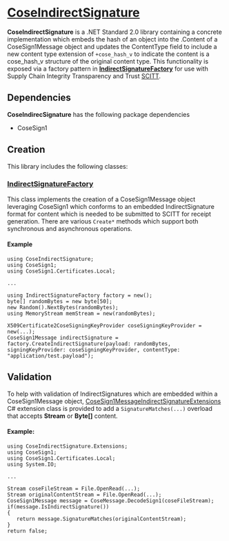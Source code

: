 # [CoseIndirectSignature](https://github.com/microsoft/CoseSignTool/tree/main/CoseIndirectSignature)
**CoseIndirectSignature** is a .NET Standard 2.0 library containing a concrete implementation which embeds the hash of an object into the .Content of a CoseSign1Message object and updates the ContentType field to include a new content type extension of `+cose_hash_v` to indicate the content is a cose_hash_v structure of the original content type. This functionality is exposed via a factory pattern in [**IndirectSignatureFactory**](https://github.com/microsoft/CoseSignTool/tree/main/CoseIndirectSignature/IndirectSignatureFactory.cs) for use with Supply Chain Integrity Transparency and Trust [SCITT](https://scitt.io/).
## Dependencies
**CoseIndirecSignature** has the following package dependencies
* CoseSign1
## Creation
This library includes the following classes:
### [**IndirectSignatureFactory**](https://github.com/microsoft/CoseSignTool/tree/main/CoseIndirectSignature/IndirectSignatureFactory.cs)
This class implements the creation of a CoseSign1Message object leveraging CoseSign1 which conforms to an embedded IndirectSignature format for content which is needed to be submitted to SCITT for receipt generation.
There are various `Create*` methods which support both synchronous and asynchronous operations.

#### Example
```
using CoseIndirectSignature;
using CoseSign1;
using CoseSign1.Certificates.Local;

...

using IndirectSignatureFactory factory = new();
byte[] randomBytes = new byte[50];
new Random().NextBytes(randomBytes);
using MemoryStream memStream = new(randomBytes);

X509Certificate2CoseSigningKeyProvider coseSigningKeyProvider = new(...);
CoseSign1Message indirectSignature = factory.CreateIndirectSignature(payload: randomBytes, signingKeyProvider: coseSigningKeyProvider, contentType: "application/test.payload");
```

## Validation
To help with validation of IndirectSignatures which are embedded within a CoseSign1Message object, [CoseSign1MessageIndirectSignatureExtensions](https://github.com/microsoft/CoseSignTool/tree/main/CoseIndirectSignature/Extensions/CoseSign1MessageIndirectSignatureExtensions.cs) C# extension class is provided to add a `SignatureMatches(...)` overload that accepts **Stream** or **Byte[]** content.

#### Example:
```
using CoseIndirectSignature.Extensions;
using CoseSign1;
using CoseSign1.Certificates.Local;
using System.IO;

...

Stream coseFileStream = File.OpenRead(...);
Stream originalContentStream = File.OpenRead(...);
CoseSign1Message message = CoseMessage.DecodeSign1(coseFileStream);
if(message.IsIndirectSignature())
{
   return message.SignatureMatches(originalContentStream);
}
return false;
```